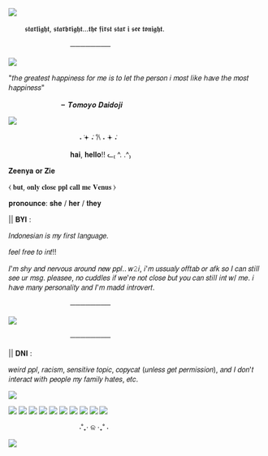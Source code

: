 ![](https://64.media.tumblr.com/ae439e32ecb59623a6cb18c11d970ce3/0bf822ee66b233a0-9f/s640x960/55dc08b0d2c1b2754d0d4654ccd652bc8492cd61.pnj) 



   　   　𝖘𝖙𝖆𝖗𝖑𝖎𝖌𝖍𝖙, 𝖘𝖙𝖆𝖗𝖇𝖗𝖎𝖌𝖍𝖙...𝖙𝖍𝖊 𝖋𝖎𝖗𝖘𝖙 𝖘𝖙𝖆𝖗 𝖎 𝖘𝖊𝖊 𝖙𝖔𝖓𝖎𝖌𝖍𝖙.

   　   　   　  　   　   　   　────────





![](https://64.media.tumblr.com/8d83513a0d7feb4a7679998c36c9cbaa/e2e7c08d9a2688d8-26/s640x960/fa87dd2ba5079767872001fcf9215f354525b94b.gifv)


"𝑡ℎ𝑒 𝑔𝑟𝑒𝑎𝑡𝑒𝑠𝑡 ℎ𝑎𝑝𝑝𝑖𝑛𝑒𝑠𝑠 𝑓𝑜𝑟 𝑚𝑒 𝑖𝑠 𝑡𝑜 𝑙𝑒𝑡 𝑡ℎ𝑒 𝑝𝑒𝑟𝑠𝑜𝑛 𝑖 𝑚𝑜𝑠𝑡 𝑙𝑖𝑘𝑒 ℎ𝑎𝑣𝑒 𝑡ℎ𝑒 𝑚𝑜𝑠𝑡 ℎ𝑎𝑝𝑝𝑖𝑛𝑒𝑠𝑠"

   　   　   　       　   　   　╸𝑻𝒐𝒎𝒐𝒚𝒐 𝑫𝒂𝒊𝒅𝒐𝒋𝒊

![](https://64.media.tumblr.com/df50ce62f401ed4eaa06041951899d7c/0bf822ee66b233a0-7c/s640x960/22feb2078275c39947e7bf4fb57830b36c2baf37.pnj)

   　   　   　   　   　   　   　   　˖ ݁𖥔 ݁˖ 𐙚 ˖ ݁𖥔 ݁˖

   　   　   　   　   　   　   　𝐡𝐚𝐢, 𝐡𝐞𝐥𝐥𝐨!! ᓚ₍ ^. .^₎



𝐙𝐞𝐞𝐧𝐲𝐚 𝐨𝐫 𝐙𝐢𝐞

⧼ 𝐛𝐮𝐭, 𝐨𝐧𝐥𝐲 𝐜𝐥𝐨𝐬𝐞 𝐩𝐩𝐥 𝐜𝐚𝐥𝐥 𝐦𝐞 𝐕𝐞𝐧𝐮𝐬 ⧽

𝐩𝐫𝐨𝐧𝐨𝐮𝐧𝐜𝐞: 𝐬𝐡𝐞 / 𝐡𝐞𝐫 / 𝐭𝐡𝐞𝐲


|| 𝐁𝐘𝐈 :

𝐼𝑛𝑑𝑜𝑛𝑒𝑠𝑖𝑎𝑛 𝑖𝑠 𝑚𝑦 𝑓𝑖𝑟𝑠𝑡 𝑙𝑎𝑛𝑔𝑢𝑎𝑔𝑒.

𝑓𝑒𝑒𝑙 𝑓𝑟𝑒𝑒 𝑡𝑜 𝑖𝑛𝑡!! 

𝐼'𝑚 𝑠ℎ𝑦 𝑎𝑛𝑑 𝑛𝑒𝑟𝑣𝑜𝑢𝑠 𝑎𝑟𝑜𝑢𝑛𝑑 𝑛𝑒𝑤 𝑝𝑝𝑙.. 𝑤𝟸𝑖, 𝑖'𝑚 𝑢𝑠𝑠𝑢𝑎𝑙𝑦 𝑜𝑓𝑓𝑡𝑎𝑏 𝑜𝑟 𝑎𝑓𝑘 𝑠𝑜 𝐼 𝑐𝑎𝑛 𝑠𝑡𝑖𝑙𝑙 𝑠𝑒𝑒 𝑢𝑟 𝑚𝑠𝑔. 𝑝𝑙𝑒𝑎𝑠𝑒𝑒, 𝑛𝑜 𝑐𝑢𝑑𝑑𝑙𝑒𝑠 𝑖𝑓 𝑤𝑒'𝑟𝑒 𝑛𝑜𝑡 𝑐𝑙𝑜𝑠𝑒 𝑏𝑢𝑡 𝑦𝑜𝑢 𝑐𝑎𝑛 𝑠𝑡𝑖𝑙𝑙 𝑖𝑛𝑡 𝑤/ 𝑚𝑒. 𝑖 ℎ𝑎𝑣𝑒 𝑚𝑎𝑛𝑦 𝑝𝑒𝑟𝑠𝑜𝑛𝑎𝑙𝑖𝑡𝑦 𝑎𝑛𝑑 𝐼'𝑚 𝑚𝑎𝑑𝑑 𝑖𝑛𝑡𝑟𝑜𝑣𝑒𝑟𝑡. 

   　   　   　  　   　   　   　────────
                           
![](https://64.media.tumblr.com/20d8d66bbe351c81b662270616acd654/4b453495361c32c6-28/s500x750/243a0ac20b749a286d43d36135f4a5cd3e6c84df.gifv) 

   　   　   　  　   　   　   　────────
                           

|| 𝐃𝐍𝐈 :

𝑤𝑒𝑖𝑟𝑑 𝑝𝑝𝑙, 𝑟𝑎𝑐𝑖𝑠𝑚, 𝑠𝑒𝑛𝑠𝑖𝑡𝑖𝑣𝑒 𝑡𝑜𝑝𝑖𝑐, 𝑐𝑜𝑝𝑦𝑐𝑎𝑡 (𝑢𝑛𝑙𝑒𝑠𝑠 𝑔𝑒𝑡 𝑝𝑒𝑟𝑚𝑖𝑠𝑠𝑖𝑜𝑛), 𝑎𝑛𝑑 𝐼 𝑑𝑜𝑛'𝑡 𝑖𝑛𝑡𝑒𝑟𝑎𝑐𝑡 𝑤𝑖𝑡ℎ 𝑝𝑒𝑜𝑝𝑙𝑒 𝑚𝑦 𝑓𝑎𝑚𝑖𝑙𝑦 ℎ𝑎𝑡𝑒𝑠, 𝑒𝑡𝑐. 


![](https://64.media.tumblr.com/df50ce62f401ed4eaa06041951899d7c/0bf822ee66b233a0-7c/s640x960/22feb2078275c39947e7bf4fb57830b36c2baf37.pnj) 

![](https://64.media.tumblr.com/cacb34bd7059e2fd3fbc212b70f83ed0/dd0b327050c59e98-47/s250x400/32514b9b70c9bdb6918a3232d1092dff64bfc68a.gifv)
![](https://64.media.tumblr.com/4e7df89e3a7803f6cdded526748efe37/d0eb9ed0074d9ed4-e8/s250x400/ceb9ed1edbc4909158d7865b42fd4e42429bcfeb.gifv)
![](https://64.media.tumblr.com/ed4586bc6ad6d39581ca3629bd783faf/c4bc6cc10b162b5a-3f/s250x400/9e3669cc8e26e9638c0ef95b03c1ccb3ff6e66bc.webp)
![](https://64.media.tumblr.com/259673818286e7f66462f55d2ddaff75/2d8cb0ed8c20ab45-d3/s100x200/34e78bade44d3fe198b33f4a2a1f077e46c3a060.gifv)
![](https://64.media.tumblr.com/4b02e5236e78e001d72a3175b5027934/4d34e0a2df867355-13/s100x200/d76773e686f6b4693c85e048a3cdb9ebe7d135a5.gifv)
![](https://64.media.tumblr.com/5c98a3e50fd71c0c57f69f5c34014423/c3ed94bdce30e401-d2/s250x400/d752e6e02f4a0f2239814233e51d265ee3b60648.gifv)
![](https://64.media.tumblr.com/1f05704d0bb02629e4f0c9d2956d3f07/473928ea48888009-80/s100x200/de965c3755aa2cc768b659ab2a750e6bd101a16e.gifv)
![](https://64.media.tumblr.com/9ee1343895c22b5d7e7d0e0472c6fa2b/0d9c08ed8003adc6-10/s100x200/b096b4f69854c48c375538b11986d7e6faa3d209.gifv)
![](https://64.media.tumblr.com/96171b143e8f072fe8132197b736a733/27f4388618e0f700-0d/s250x400/112adb37e405cb2257dbb31d345e9768278eacef.gifv)
![](https://64.media.tumblr.com/9063dbbba0cc1ad6a4ec53d65325bca4/ace909eab8f4c5c9-4f/s250x400/1ef4cdf981a107a1245754a6f573ead40f8ad468.gifv)

   　   　   　   　   　   　   　   　⋅˚₊‧ ଳ ‧₊˚ ⋅

![](https://64.media.tumblr.com/ab56d9cfecc401f8fe14edb5e49ecd06/0bf822ee66b233a0-6c/s640x960/0b869cee873b442175b868142a497821c3f94f53.pnj)
